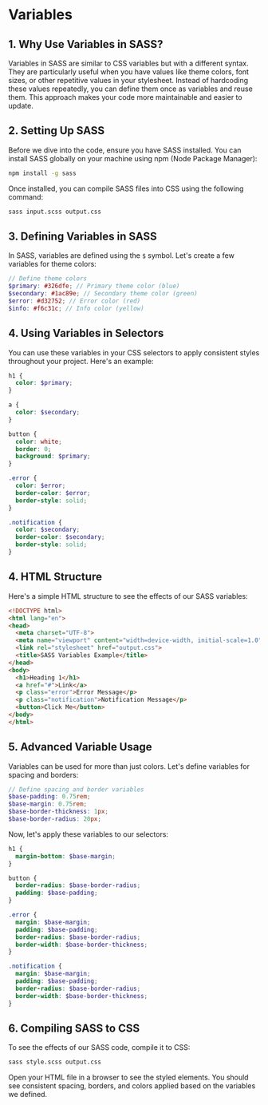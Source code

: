 # Variables

## 1. Why Use Variables in SASS?

Variables in SASS are similar to CSS variables but with a different syntax. They are particularly useful when you have values like theme colors, font sizes, or other repetitive values in your stylesheet. Instead of hardcoding these values repeatedly, you can define them once as variables and reuse them. This approach makes your code more maintainable and easier to update.

## 2. Setting Up SASS

Before we dive into the code, ensure you have SASS installed. You can install SASS globally on your machine using npm (Node Package Manager):

```bash
npm install -g sass
```

Once installed, you can compile SASS files into CSS using the following command:

```bash
sass input.scss output.css
```

## 3. Defining Variables in SASS

In SASS, variables are defined using the `$` symbol. Let's create a few variables for theme colors:

```scss
// Define theme colors
$primary: #326dfe; // Primary theme color (blue)
$secondary: #1ac89e; // Secondary theme color (green)
$error: #d32752; // Error color (red)
$info: #f6c31c; // Info color (yellow)
```

## 4. Using Variables in Selectors

You can use these variables in your CSS selectors to apply consistent styles throughout your project. Here's an example:

```scss
h1 {
  color: $primary;
}

a {
  color: $secondary;
}

button {
  color: white;
  border: 0;
  background: $primary;
}

.error {
  color: $error;
  border-color: $error;
  border-style: solid;
}

.notification {
  color: $secondary;
  border-color: $secondary;
  border-style: solid;
}
```

## 4. HTML Structure

Here's a simple HTML structure to see the effects of our SASS variables:

```html
<!DOCTYPE html>
<html lang="en">
<head>
  <meta charset="UTF-8">
  <meta name="viewport" content="width=device-width, initial-scale=1.0">
  <link rel="stylesheet" href="output.css">
  <title>SASS Variables Example</title>
</head>
<body>
  <h1>Heading 1</h1>
  <a href="#">Link</a>
  <p class="error">Error Message</p>
  <p class="notification">Notification Message</p>
  <button>Click Me</button>
</body>
</html>
```

## 5. Advanced Variable Usage

Variables can be used for more than just colors. Let's define variables for spacing and borders:

```scss
// Define spacing and border variables
$base-padding: 0.75rem;
$base-margin: 0.75rem;
$base-border-thickness: 1px;
$base-border-radius: 20px;
```

Now, let's apply these variables to our selectors:

```scss
h1 {
  margin-bottom: $base-margin;
}

button {
  border-radius: $base-border-radius;
  padding: $base-padding;
}

.error {
  margin: $base-margin;
  padding: $base-padding;
  border-radius: $base-border-radius;
  border-width: $base-border-thickness;
}

.notification {
  margin: $base-margin;
  padding: $base-padding;
  border-radius: $base-border-radius;
  border-width: $base-border-thickness;
}
```

## 6. Compiling SASS to CSS

To see the effects of our SASS code, compile it to CSS:

```bash
sass style.scss output.css
```

Open your HTML file in a browser to see the styled elements. You should see consistent spacing, borders, and colors applied based on the variables we defined.
